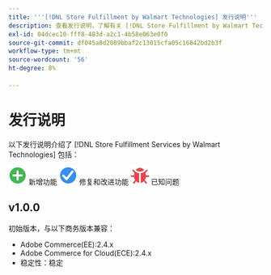 ```yaml
---
title: '''[!DNL Store Fulfillment by Walmart Technologies] 发行说明'''
description: 查看发行说明，了解有关 [!DNL Store Fulfillment by Walmart Technologies] 版本。
exl-id: 04dcec10-fff8-483d-a2c1-4b58e063e0f0
source-git-commit: df045a8d2089bbaf2c13015cfa05c16842bd2b3f
workflow-type: tm+mt
source-wordcount: '56'
ht-degree: 8%

---
```


# 发行说明

以下发行说明介绍了 [!DNL Store Fulfillment Services by Walmart Technologies] 包括：

![新建](../assets/new.svg) 新增功能
![修复的问题](../assets/fix.svg) 修复和改进功能
![已知问题](../assets/bug.svg) 已知问题

## v1.0.0

初始版本，与以下商务版本兼容：

* Adobe Commerce(EE):2.4.x
* Adobe Commerce for Cloud(ECE):2.4.x
* 稳定性：稳定
